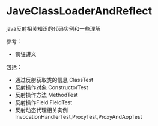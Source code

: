 # JaveClassLoaderAndReflect
java反射相关知识的代码实例和一些理解

參考：
  - 疯狂讲义

包括：
   -  通过反射获取类的信息  ClassTest
   -  反射操作对象          ConstructorTest
   -  反射操作方法          MethodTest
   -  反射操作Field         FieldTest
   -  反射动态代理相关实例     InvocationHandlerTest,ProxyTest,ProxyAndAopTest
  

